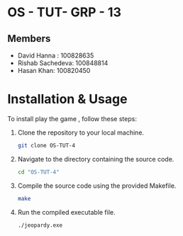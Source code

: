 # OS - TUT- GRP - 13
## Members
 - David Hanna : 100828635
 - Rishab Sachedeva: 100848814
 - Hasan Khan: 100820450

# Installation & Usage
To install play the game , follow these steps:
1. Clone the repository to your local machine.
   ```bash
   git clone OS-TUT-4
3. Navigate to the directory containing the source code.
   ```bash
   cd "OS-TUT-4"
5. Compile the source code using the provided Makefile.
    ```bash
   make
7. Run the compiled executable file.
   ```bash
   ./jeopardy.exe
